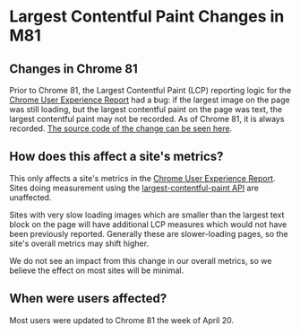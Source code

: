 # Largest Contentful Paint Changes in M81

## Changes in Chrome 81
Prior to Chrome 81, the Largest Contentful Paint (LCP) reporting logic for the
[Chrome User Experience Report](https://developers.google.com/web/tools/chrome-user-experience-report)
had a bug: if the largest image on the page was still loading, but the largest
contentful paint on the page was text, the largest contentful paint may not be
recorded. As of Chrome 81, it is always recorded. [The source code of the change
can be seen here](https://chromium-review.googlesource.com/c/chromium/src/+/1998826).

## How does this affect a site's metrics?

This only affects a site's metrics in the
[Chrome User Experience Report](https://developers.google.com/web/tools/chrome-user-experience-report).
Sites doing measurement using the [largest-contentful-paint API](https://wicg.github.io/largest-contentful-paint/)
are unaffected.

Sites with very slow loading images which are smaller than the largest text
block on the page will have additional LCP measures which would not have been
previously reported. Generally these are slower-loading pages, so the site's
overall metrics may shift higher.

We do not see an impact from this change in our overall metrics, so we believe
the effect on most sites will be minimal.

## When were users affected?

Most users were updated to Chrome 81 the week of April 20.
